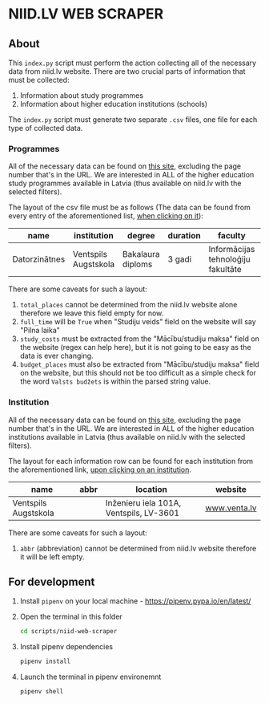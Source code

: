 # NIID.LV WEB SCRAPER

## About

This `index.py` script must perform the action collecting all of the necessary
data from niid.lv website. There are two crucial parts of information that must
be collected:

1. Information about study programmes
2. Information about higher education institutions (schools)

The `index.py` script must generate two separate `.csv` files, one file for each
type of collected data.

### Programmes

All of the necessary data can be found on
[this site](niid.lv/niid_search?qy=&ct=&tg=&level_1=8|9|7&page=1), excluding the
page number that's in the URL. We are interested in ALL of the higher education
study programmes available in Latvia (thus available on niid.lv with the
selected filters).

The layout of the csv file must be as follows (The data can be found from every
entry of the aforementioned list,
[when clicking on it](http://niid.lv/niid_search/program/919?qy=Datorzin%C4%81tnes&ct=&tg=&level_1=7%7C8%7C9)):

| name          | institution          | degree            | duration | faculty                            | learning_type   | full_time | budget_places | total_places | study_costs   | study_language         | website                                  | description            |
| ------------- | -------------------- | ----------------- | -------- | ---------------------------------- | --------------- | --------- | ------------- | ------------ | ------------- | ---------------------- | ---------------------------------------- | ---------------------- |
| Datorzinātnes | Ventspils Augstskola | Bakalaura diploms | 3 gadi   | Informācijas tehnoloģiju fakultāte | Klātiene dienas | True      | True          |              | 2270 EUR gadā | latviešu/angļu (LV/EN) | venta.lv/program/bakalaura-datorzinatnes | (the long description) |

There are some caveats for such a layout:

1. `total_places` cannot be determined from the niid.lv website alone therefore
   we leave this field empty for now.
2. `full_time` will be `True` when "Studiju veids" field on the website will say
   "Pilna laika"
3. `study_costs` must be extracted from the "Mācību/studiju maksa" field on the
   website (regex can help here), but it is not going to be easy as the data is
   ever changing.
4. `budget_places` must also be extracted from "Mācību/studiju maksa" field on
   the website, but this should not be too difficult as a simple check for the
   word `Valsts budžets` is within the parsed string value.

### Institution

All of the necessary data can be found on
[this site](http://niid.lv/niid_search?qy=&ct=&tg=&v=prov&level_1=8%7C9%7C7&page=1),
excluding the page number that's in the URL. We are interested in ALL of the
higher education institutions available in Latvia (thus available on niid.lv
with the selected filters).

The layout for each information row can be found for each institution from the
aforementioned link,
[upon clicking on an institution](http://niid.lv/niid_search/provider/Ventspils%20Augstskola?qy=&ct=&tg=&level_1=8%7C9%7C7).

| name                 | abbr | location                                | website      |
| -------------------- | ---- | --------------------------------------- | ------------ |
| Ventspils Augstskola |      | Inženieru iela 101A, Ventspils, LV-3601 | www.venta.lv |

There are some caveats for such a layout:

1. `abbr` (abbreviation) cannot be determined from niid.lv website therefore it
   will be left empty.

## For development

1. Install `pipenv` on your local machine - https://pipenv.pypa.io/en/latest/
2. Open the terminal in this folder

   ```sh
   cd scripts/niid-web-scraper
   ```

3. Install pipenv dependencies

   ```sh
   pipenv install
   ```

4. Launch the terminal in pipenv environemnt

   ```sh
   pipenv shell
   ```
